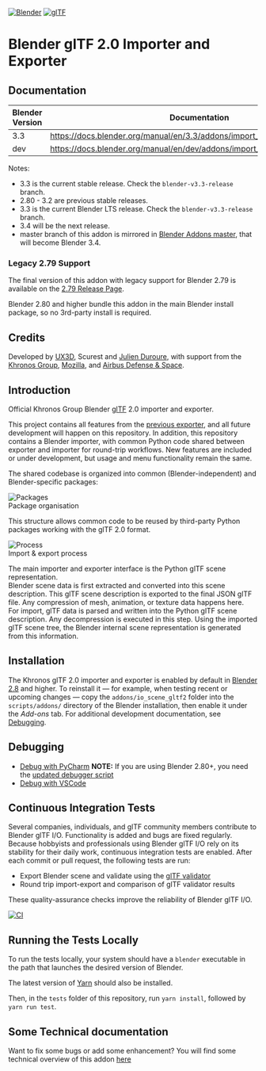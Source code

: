 [![Blender](misc/Blender_logo.png)](http://www.blender.org/) [![glTF](misc/glTF_logo.png)](https://www.khronos.org/gltf/)  

Blender glTF 2.0 Importer and Exporter
======================================

Documentation
-------------

| Blender Version | Documentation |
|---------|---------------------|
| 3.3    | https://docs.blender.org/manual/en/3.3/addons/import_export/scene_gltf2.html  |
| dev     | https://docs.blender.org/manual/en/dev/addons/import_export/scene_gltf2.html  |

Notes:
* 3.3 is the current stable release. Check the `blender-v3.3-release` branch.
* 2.80 - 3.2 are previous stable releases.
* 3.3 is the current Blender LTS release. Check the `blender-v3.3-release` branch.
* 3.4 will be the next release. 
* master branch of this addon is mirrored in [Blender Addons master](https://developer.blender.org/diffusion/BA/browse/master/io_scene_gltf2/), that will become Blender 3.4.

### Legacy 2.79 Support

The final version of this addon with legacy support for Blender 2.79 is available on the [2.79 Release Page](https://github.com/KhronosGroup/glTF-Blender-IO/releases/tag/2.79).

Blender 2.80 and higher bundle this addon in the main Blender install package, so no 3rd-party install is required.

Credits
-------

Developed by [UX3D](https://www.ux3d.io/), Scurest and [Julien Duroure](http://julienduroure.com/), with support from the [Khronos Group](https://www.khronos.org/), [Mozilla](https://www.mozilla.org/), and [Airbus Defense & Space](https://www.airbus.com/space.html).

Introduction
------------

Official Khronos Group Blender [glTF](https://www.khronos.org/gltf/) 2.0 importer and exporter.  

This project contains all features from the [previous exporter](https://github.com/KhronosGroup/glTF-Blender-Exporter), and all future development will happen on this repository. In addition, this repository contains a Blender importer, with common Python code shared between exporter and importer for round-trip workflows. New features are included or under development, but usage and menu functionality remain the same.

The shared codebase is organized into common (Blender-independent) and Blender-specific packages:  

![Packages](docs/packages.png)  
Package organisation  

This structure allows common code to be reused by third-party Python packages working with the glTF 2.0 format.

![Process](docs/io_process.png)  
Import & export process

The main importer and exporter interface is the Python glTF scene representation.  
Blender scene data is first extracted and converted into this scene description. This glTF scene description is exported to the final JSON glTF file. Any compression of mesh, animation, or texture data happens here.  
For import, glTF data is parsed and written into the Python glTF scene description. Any decompression is executed in this step. Using the imported glTF scene tree, the Blender internal scene representation is generated from this information.

Installation
------------

The Khronos glTF 2.0 importer and exporter is enabled by default in [Blender 2.8](https://www.blender.org/2-8/) and higher. To reinstall it — for example, when testing recent or upcoming changes — copy the `addons/io_scene_gltf2` folder into the `scripts/addons/` directory of the Blender installation, then enable it under the *Add-ons* tab. For additional development documentation, see [Debugging](DEBUGGING.md).

Debugging
---------

- [Debug with PyCharm](https://code.blender.org/2015/10/debugging-python-code-with-pycharm) **NOTE:** If you are using Blender 2.80+, you need the [updated debugger script](https://github.com/ux3d/random-blender-addons/blob/master/remote_debugger.py)
- [Debug with VSCode](DEBUGGING.md)

Continuous Integration Tests
----------------------------

Several companies, individuals, and glTF community members contribute to Blender glTF I/O. Functionality is added and bugs are fixed regularly. Because hobbyists and professionals using Blender glTF I/O rely on its stability for their daily work, continuous integration tests are enabled. After each commit or pull request, the following tests are run:

-	Export Blender scene and validate using the [glTF validator](https://github.com/KhronosGroup/glTF-Validator/)
-	Round trip import-export and comparison of glTF validator results  

These quality-assurance checks improve the reliability of Blender glTF I/O.  

[![CI](https://github.com/KhronosGroup/glTF-Blender-IO/workflows/CI/badge.svg?branch=master&event=push)](https://github.com/KhronosGroup/glTF-Blender-IO/actions?query=workflow%3ACI)

Running the Tests Locally
-------------------------

To run the tests locally, your system should have a `blender` executable in the path that launches the desired version of Blender.

The latest version of [Yarn](https://yarnpkg.com/en/) should also be installed.

Then, in the `tests` folder of this repository, run `yarn install`, followed by `yarn run test`.

Some Technical documentation
----------------------------

Want to fix some bugs or add some enhancement? You will find some technical overview of this addon [here](Technical.md)
